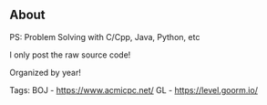 ## About
PS: Problem Solving with C/Cpp, Java, Python, etc

I only post the raw source code!

Organized by year!

Tags:
BOJ - https://www.acmicpc.net/
GL - https://level.goorm.io/
